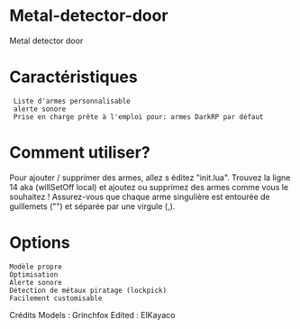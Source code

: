 # Metal-detector-door
Metal detector door



# Caractéristiques

     Liste d'armes personnalisable
     alerte sonore
     Prise en charge prête à l'emploi pour: armes DarkRP par défaut


# Comment utiliser?
Pour ajouter / supprimer des armes, allez s éditez "init.lua". Trouvez la ligne 14 aka (willSetOff local) et ajoutez ou supprimez des armes comme vous le souhaitez ! Assurez-vous que chaque arme singulière est entourée de guillemets ("") et séparée par une virgule (,).

# Options

	Modèle propre
	Optimisation
	Alerte sonore
	Détection de métaux piratage (lockpick)
	Facilement customisable



Crédits 
Models : Grinchfox
Edited : ElKayaco



